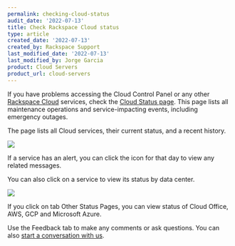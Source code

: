 ```yaml
---
permalink: checking-cloud-status
audit_date: '2022-07-13'
title: Check Rackspace Cloud status
type: article
created_date: '2022-07-13'
created_by: Rackspace Support
last_modified_date: '2022-07-13'
last_modified_by: Jorge Garcia
product: Cloud Servers
product_url: cloud-servers
---
```


If you have problems accessing the Cloud Control Panel or any
other [Rackspace Cloud](https://www.rackspace.com/cloud) services,
check the [Cloud Status page](https://status.rackspace.com/). This page
lists all maintenance operations and service-impacting events, including
emergency outages.

The page lists all Cloud services, their current status, and a recent history.

<image src="picture1.png">

If a service has an alert, you can click the icon for that day
to view any related messages.

You can also click on a service to view its status by data center.

<image src="picture2.png">
  
If you click on tab Other Status Pages, you can view status of Cloud Office, AWS, GCP and Microsoft Azure.
</br>

Use the Feedback tab to make any comments or ask questions. You can also [start a conversation with us](https://www.rackspace.com/contact).
